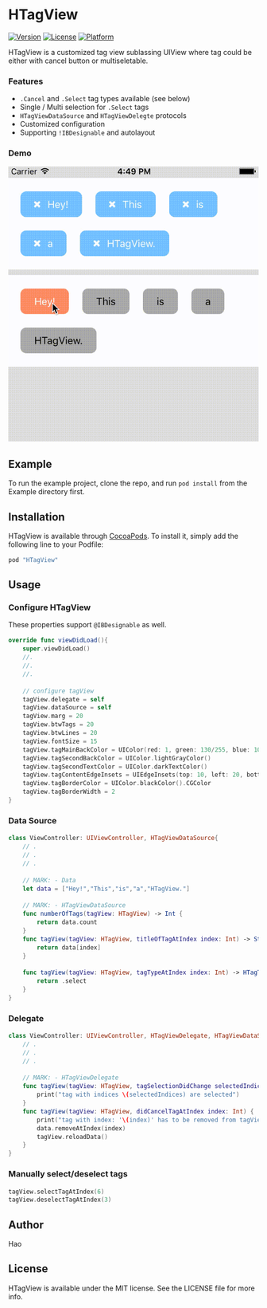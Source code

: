 # HTagView

<!--[![CI Status](http://img.shields.io/travis/Chang, Hao/HTagView.svg?style=flat)](https://travis-ci.org/Chang, Hao/HTagView)-->
[![Version](https://img.shields.io/cocoapods/v/HTagView.svg?style=flat)](http://cocoapods.org/pods/HTagView)
[![License](https://img.shields.io/cocoapods/l/HTagView.svg?style=flat)](http://cocoapods.org/pods/HTagView)
[![Platform](https://img.shields.io/cocoapods/p/HTagView.svg?style=flat)](http://cocoapods.org/pods/HTagView)

HTagView is a customized tag view sublassing UIView where tag could be either with cancel button or multiseletable.

### Features

- `.Cancel` and `.Select` tag types available (see below)
- Single / Multi selection for `.Select` tags
- `HTagViewDataSource` and `HTagViewDelegte` protocols
- Customized configuration
- Supporting `!IBDesignable` and autolayout

### Demo
![](demo.gif)




## Example

To run the example project, clone the repo, and run `pod install` from the Example directory first.

<!--## Requirements-->

## Installation

HTagView is available through [CocoaPods](http://cocoapods.org). To install
it, simply add the following line to your Podfile:

```ruby
pod "HTagView"
```

## Usage
### Configure HTagView
These properties support `@IBDesignable` as well.

```swift
override func viewDidLoad(){
	super.viewDidLoad()
	//.
	//.
	//.

	// configure tagView
	tagView.delegate = self
    tagView.dataSource = self
    tagView.marg = 20
    tagView.btwTags = 20
    tagView.btwLines = 20
    tagView.fontSize = 15
    tagView.tagMainBackColor = UIColor(red: 1, green: 130/255, blue: 103/255, alpha: 1)
    tagView.tagSecondBackColor = UIColor.lightGrayColor()
    tagView.tagSecondTextColor = UIColor.darkTextColor()
    tagView.tagContentEdgeInsets = UIEdgeInsets(top: 10, left: 20, bottom: 10, right: 20)
    tagView.tagBorderColor = UIColor.blackColor().CGColor
    tagView.tagBorderWidth = 2
}
```
### Data Source
```swift
class ViewController: UIViewController, HTagViewDataSource{
	// .
	// .
	// .

    // MARK: - Data
    let data = ["Hey!","This","is","a","HTagView."]

    // MARK: - HTagViewDataSource
    func numberOfTags(tagView: HTagView) -> Int {
    	return data.count
    }
    func tagView(tagView: HTagView, titleOfTagAtIndex index: Int) -> String {
        return data[index]
    }

    func tagView(tagView: HTagView, tagTypeAtIndex index: Int) -> HTagType {
        return .select
    }
}
```
### Delegate
```swift
class ViewController: UIViewController, HTagViewDelegate, HTagViewDataSource {
	// .
	// .
	// .

	// MARK: - HTagViewDelegate
    func tagView(tagView: HTagView, tagSelectionDidChange selectedIndices: [Int]) {
        print("tag with indices \(selectedIndices) are selected")
    }
    func tagView(tagView: HTagView, didCancelTagAtIndex index: Int) {
        print("tag with index: '\(index)' has to be removed from tagView")
		data.removeAtIndex(index)
        tagView.reloadData()
    }
}
```
### Manually select/deselect tags
```swift
tagView.selectTagAtIndex(6)
tagView.deselectTagAtIndex(3)
```

## Author

Hao


## License

HTagView is available under the MIT license. See the LICENSE file for more info.

